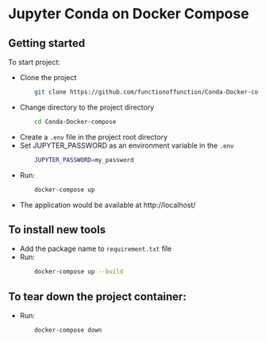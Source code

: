 # Jupyter Conda on Docker Compose 

## Getting started

To start project:
 -  Clone the project
    ```bash
        git clone https://github.com/functionoffunction/Conda-Docker-compose
    ```
 - Change directory  to the project directory
    ```bash
        cd Conda-Docker-compose
    ```
 - Create a ```.env``` file in the project root directory
 - Set JUPYTER_PASSWORD as an environment variable in the ```.env```
    ```bash
        JUPYTER_PASSWORD=my_password
    ```
  - Run:
    ```bash
        docker-compose up
    ```
  - The application would be available at http://localhost/

## To install new tools
 
 - Add the package name to ```requirement.txt``` file
 - Run:
    ```bash
        docker-compose up --build
    ```

## To tear down the project container:
 - Run:
    ```bash
        docker-compose down
    ```
